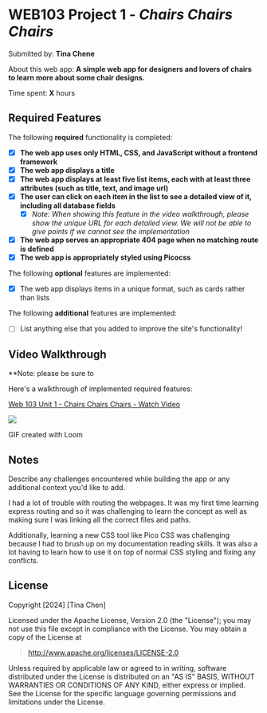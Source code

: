 # WEB103 Project 1 - _Chairs Chairs Chairs_

Submitted by: **Tina Chene**

About this web app: **A simple web app for designers and lovers of chairs to learn more about some chair designs.**

Time spent: **X** hours

## Required Features

The following **required** functionality is completed:

<!-- Make sure to check off completed functionality below -->

- [x] **The web app uses only HTML, CSS, and JavaScript without a frontend framework**
- [x] **The web app displays a title**
- [x] **The web app displays at least five list items, each with at least three attributes (such as title, text, and image url)**
- [x] **The user can click on each item in the list to see a detailed view of it, including all database fields**
  - [x] _Note: When showing this feature in the video walkthrough, please show the unique URL for each detailed view. We will not be able to give points if we cannot see the implementation_
- [x] **The web app serves an appropriate 404 page when no matching route is defined**
- [x] **The web app is appropriately styled using Picocss**

The following **optional** features are implemented:

- [x] The web app displays items in a unique format, such as cards rather than lists

The following **additional** features are implemented:

- [ ] List anything else that you added to improve the site's functionality!

## Video Walkthrough

\*\*Note: please be sure to

Here's a walkthrough of implemented required features:

<div>
    <a href="https://www.loom.com/share/c51eedb09d2e4f45abeddd4f3d4f4d49">
      <p>Web 103 Unit 1 - Chairs Chairs Chairs - Watch Video</p>
    </a>
    <a href="https://www.loom.com/share/c51eedb09d2e4f45abeddd4f3d4f4d49">
      <img style="max-width:300px;" src="https://cdn.loom.com/sessions/thumbnails/c51eedb09d2e4f45abeddd4f3d4f4d49-c8363abe8185eca5-full-play.gif">
    </a>
  </div>
<!-- <img src='https://cdn.loom.com/sessions/thumbnails/c51eedb09d2e4f45abeddd4f3d4f4d49-c8363abe8185eca5-full-play.gif' title='Video Walkthrough' width='' alt='Video Walkthrough' /> -->

<!-- Replace this with whatever GIF tool you used! -->

GIF created with Loom

<!-- Recommended tools:
[Kap](https://getkap.co/) for macOS
[ScreenToGif](https://www.screentogif.com/) for Windows
[peek](https://github.com/phw/peek) for Linux. -->

## Notes

Describe any challenges encountered while building the app or any additional context you'd like to add.

I had a lot of trouble with routing the webpages. It was my first time learning express routing and so it was challenging
to learn the concept as well as making sure I was linking all the correct files and paths.

Additionally, learning a new CSS tool like Pico CSS was challenging because I had to brush up on my documentation reading
skills. It was also a lot having to learn how to use it on top of normal CSS styling and fixing any conflicts.

## License

Copyright [2024] [Tina Chen]

Licensed under the Apache License, Version 2.0 (the "License"); you may not use this file except in compliance with the License. You may obtain a copy of the License at

> http://www.apache.org/licenses/LICENSE-2.0

Unless required by applicable law or agreed to in writing, software distributed under the License is distributed on an "AS IS" BASIS, WITHOUT WARRANTIES OR CONDITIONS OF ANY KIND, either express or implied. See the License for the specific language governing permissions and limitations under the License.
